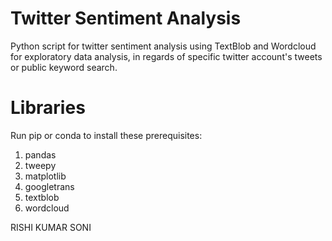 # Twitter Sentiment Analysis
Python script for twitter sentiment analysis using TextBlob and Wordcloud for exploratory data analysis, in regards of specific twitter account's tweets or public keyword search.

# Libraries
Run pip or conda to install these prerequisites:
1. pandas
2. tweepy
3. matplotlib
4. googletrans
5. textblob
6. wordcloud

RISHI KUMAR SONI
